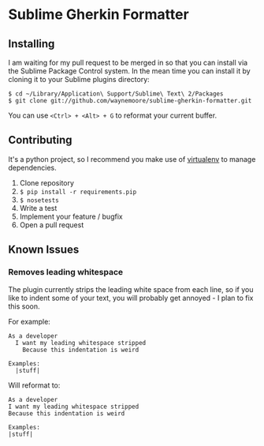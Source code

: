 # Sublime Gherkin Formatter

## Installing

I am waiting for my pull request to be merged in so that you can install via the Sublime Package Control system.  In the mean time you can install it by cloning it to your Sublime plugins directory:

```
$ cd ~/Library/Application\ Support/Sublime\ Text\ 2/Packages
$ git clone git://github.com/waynemoore/sublime-gherkin-formatter.git
```

You can use `<Ctrl> + <Alt> + G` to reformat your current buffer.

## Contributing

It's a python project, so I recommend you make use of [virtualenv](http://www.virtualenv.org/) to manage dependencies.

1. Clone repository
2. `$ pip install -r requirements.pip`
3. `$ nosetests`
4. Write a test
5. Implement your feature / bugfix
6. Open a pull request

## Known Issues

### Removes leading whitespace

The plugin currently strips the leading white space from each line, so if you like to indent some of your text, you will probably get annoyed - I plan to fix this soon.

For example:

```
As a developer
  I want my leading whitespace stripped
    Because this indentation is weird

Examples:
  |stuff|
```

Will reformat to:

```
As a developer
I want my leading whitespace stripped
Because this indentation is weird

Examples:
|stuff|
```
